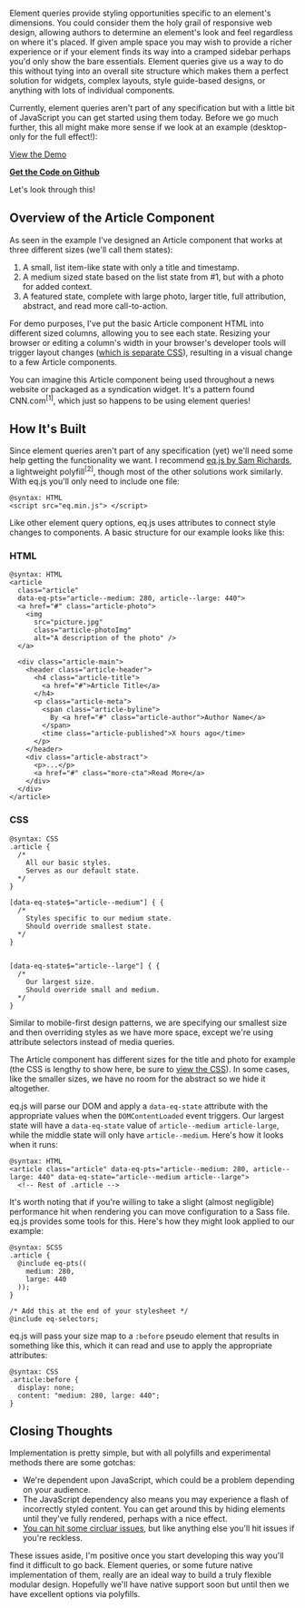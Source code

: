 
Element queries provide styling opportunities specific to an element's dimensions. You could consider them the holy grail of responsive web design, allowing authors to determine an element's look and feel regardless on where it's placed. If given ample space you may wish to provide a richer experience or if your element finds its way into a cramped sidebar perhaps you'd only show the bare essentials. Element queries give us a way to do this without tying into an overall site structure which makes them a perfect solution for widgets, complex layouts, style guide-based designs, or anything with lots of individual components.

Currently, element queries aren't part of any specification but with a little bit of JavaScript you can get started using them today. Before we go much further, this all might make more sense if we look at an example (desktop-only for the full effect!):

<div class="demo-cta-box">
  <a href="http://lincolnloop.github.io/element-queries-example/" class="btn btn-demo">View the Demo</a>

  <p><a href="https://github.com/lincolnloop/element-queries-example"><strong>Get the Code on Github</strong></a></p>
</div>

Let's look through this!

## Overview of the Article Component

As seen in the example I've designed an Article component that works at three different sizes (we'll call them states):

1. A small, list item-like state with only a title and timestamp.
2. A medium sized state based on the list state from #1, but with a photo for added context.
3. A featured state, complete with large photo, larger title, full attribution, abstract, and read more call-to-action.

For demo purposes, I've put the basic Article component HTML into different sized columns, allowing you to see each state. Resizing your browser or editing a column's width in your browser's developer tools will trigger layout changes ([which is separate CSS](https://github.com/lincolnloop/element-queries-example/blob/gh-pages/page.css)), resulting in a visual change to a few Article components.

You can imagine this Article component being used throughout a news website or packaged as a syndication widget. It's a pattern found CNN.com<sup>[1]</sup>, which just so happens to be using element queries!

## How It's Built

Since element queries aren't part of any specification (yet) we'll need some help getting the functionality we want. I recommend [eq.js by Sam Richards](https://github.com/Snugug/eq.js), a lightweight polyfill<sup>[2]</sup>, though most of the other solutions work similarly. With eq.js you'll only need to include one file:

```
@syntax: HTML
<script src="eq.min.js"> </script>
```

Like other element query options, eq.js uses attributes to connect style changes to components. A basic structure for our example looks like this:

### HTML

```
@syntax: HTML
<article
  class="article"
  data-eq-pts="article--medium: 280, article--large: 440">
  <a href="#" class="article-photo">
    <img
      src="picture.jpg"
      class="article-photoImg"
      alt="A description of the photo" />
  </a>

  <div class="article-main">
    <header class="article-header">
      <h4 class="article-title">
        <a href="#">Article Title</a>
      </h4>
      <p class="article-meta">
        <span class="article-byline">
          By <a href="#" class="article-author">Author Name</a>
        </span>
        <time class="article-published">X hours ago</time>
      </p>
    </header>
    <div class="article-abstract">
      <p>...</p>
      <a href="#" class="more-cta">Read More</a>
    </div>
  </div>
</article>
```

### CSS

```
@syntax: CSS
.article {
  /*
    All our basic styles.
    Serves as our default state.
  */
}

[data-eq-state$="article--medium"] { {
  /*
    Styles specific to our medium state.
    Should override smallest state.
  */
}


[data-eq-state$="article--large"] { {
  /*
    Our largest size.
    Should override small and medium.
  */
}
```

Similar to mobile-first design patterns, we are specifying our smallest size and then overriding styles as we have more space, except we're using attribute selectors instead of media queries.

The Article component has different sizes for the title and photo for example (the CSS is lengthy to show here, be sure to  [view the CSS](https://github.com/lincolnloop/element-queries-example/blob/gh-pages/component-article.css)). In some cases, like the smaller sizes, we have no room for the abstract so we hide it altogether.

eq.js will parse our DOM and apply a `data-eq-state` attribute with the appropriate values when the `DOMContentLoaded` event triggers. Our largest state will have a `data-eq-state` value of `article--medium article-large`, while the middle state will only have `article--medium`. Here's how it looks when it runs:

```
@syntax: HTML
<article class="article" data-eq-pts="article--medium: 280, article--large: 440" data-eq-state="article--medium article--large">
  <!-- Rest of .article -->
```

It's worth noting that if you're willing to take a slight (almost negligible) performance hit when rendering you can move configuration to a Sass file. eq.js provides some tools for this. Here's how they might look applied to our example:

```
@syntax: SCSS
.article {
  @include eq-pts((
    medium: 280,
    large: 440
  ));
}

/* Add this at the end of your stylesheet */
@include eq-selectors;
```

eq.js will pass your size map to a `:before` pseudo element that results in something like this, which it can read and use to apply the appropriate attributes:

```
@syntax: CSS
.article:before {
  display: none;
  content: "medium: 280, large: 440";
}
```

## Closing Thoughts

Implementation is pretty simple, but with all polyfills and experimental methods there are some gotchas:

* We're dependent upon JavaScript, which could be a problem depending on your audience.
* The JavaScript dependency also means you may experience a flash of incorrectly styled content. You can get around this by hiding elements until they've fully rendered, perhaps with a nice effect.
* [You can hit some circluar issues](http://www.xanthir.com/b4VG0), but like anything else you'll hit issues if you're reckless.

These issues aside, I'm positive once you start developing this way you'll find it difficult to go back. Element queries, or some future native implementation of them, really are an ideal way to build a truly flexible modular design. Hopefully we'll have native support soon but until then we have excellent options via polyfills.
